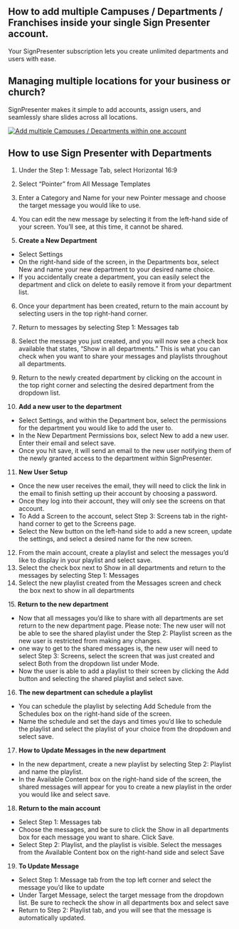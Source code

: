## How to add multiple Campuses / Departments / Franchises inside your single Sign Presenter account.

Your SignPresenter subscription lets you create unlimited departments and users with ease. 

## Managing multiple locations for your business or church? 
SignPresenter makes it simple to add accounts, assign users, and seamlessly share slides across all locations.

[![Add multiple Campuses / Departments within one account](https://img.youtube.com/vi/cK-DXxg7X0E/0.jpg)](https://www.youtube.com/watch?v=cK-DXxg7X0E)

## How to use Sign Presenter with Departments
1. Under the Step 1: Message Tab, select Horizontal 16:9
2. Select “Pointer” from All Message Templates
3. Enter a Category and Name for your new Pointer message and choose the target message you would like to use.
4. You can edit the new message by selecting it from the left-hand side of your screen. You’ll see, at this time, it cannot be shared.

5. **Create a New Department**
- Select Settings
- On the right-hand side of the screen, in the Departments box, select New and name your new department to your desired name choice.
- If you accidentally create a department, you can easily select the department and click on delete to easily remove it from your department list.
6. Once your department has been created, return to the main account by selecting users in the top right-hand corner.
7. Return to messages by selecting Step 1: Messages tab
8. Select the message you just created, and you will now see a check box available that states, “Show in all departments.” This is what you can check when you want to share your messages and playlists throughout all departments.
9. Return to the newly created department by clicking on the account in the top right corner and selecting the desired department from the dropdown list.

10. **Add a new user to the department**
- Select Settings, and within the Department box, select the permissions for the department you would like to add the user to.
- In the New Department Permissions box, select New to add a new user. Enter their email and select save.  
- Once you hit save, it will send an email to the new user notifying them of the newly granted access to the department within SignPresenter.

11. **New User Setup**
- Once the new user receives the email, they will need to click the link in the email to finish setting up their account by choosing a password.
- Once they log into their account, they will only see the screens on that account.
- To Add a Screen to the account, select Step 3: Screens tab in the right-hand corner to get to the Screens page.
- Select the New button on the left-hand side to add a new screen, update the settings, and select a desired name for the new screen.
12. From the main account, create a playlist and select the messages you’d like to display in your playlist and select save.
13. Select the check box next to Show in all departments and return to the messages by selecting Step 1: Messages
14. Select the new playlist created from the Messages screen and check the box next to show in all departments

15. **Return to the new department**
- Now that all messages you’d like to share with all departments are set return to the new department page. Please note: The new user will not be able to see the shared playlist under the Step 2: Playlist screen as the new user is restricted from making any changes.
- one way to get to the shared messages is, the new user will need to select Step 3: Screens, select the screen that was just created and select Both from the dropdown list under Mode.
- Now the user is able to add a playlist to their screen by clicking the Add button and selecting the shared playlist and select save.

16. **The new department can schedule a playlist**
- You can schedule the playlist by selecting Add Schedule from the Schedules box on the right-hand side of the screen.
- Name the schedule and set the days and times you’d like to schedule the playlist and select the playlist of your choice from the dropdown and select save.

17. **How to Update Messages in the new department**
- In the new department, create a new playlist by selecting Step 2: Playlist and name the playlist.
- In the Available Content box on the right-hand side of the screen, the shared messages will appear for you to create a new playlist in the order you would like and select save.

18. **Return to the main account**
- Select Step 1: Messages tab
- Choose the messages, and be sure to click the Show in all departments box for each message you want to share. Click Save.
- Select Step 2: Playlist, and the playlist is visible. Select the messages from the Available Content box on the right-hand side and select Save

19. **To Update Message**
- Select Step 1: Message tab from the top left corner and select the message you’d like to update
- Under Target Message, select the target message from the dropdown list. Be sure to recheck the show in all departments box and select save
- Return to Step 2: Playlist tab, and you will see that the message is automatically updated.

